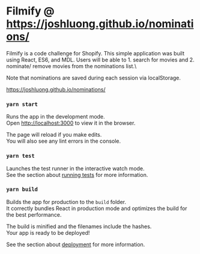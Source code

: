 # Filmify @ https://joshluong.github.io/nominations/

Filmify is a code challenge for Shopify. This simple application was built using React, ES6, and MDL. 
Users will be able to 1. search for movies and 2. nominate/ remove movies from the nominations list.\

Note that nominations are saved during each session via localStorage. 

https://joshluong.github.io/nominations/

### `yarn start`

Runs the app in the development mode.\
Open [http://localhost:3000](http://localhost:3000) to view it in the browser.

The page will reload if you make edits.\
You will also see any lint errors in the console.

### `yarn test`

Launches the test runner in the interactive watch mode.\
See the section about [running tests](https://facebook.github.io/create-react-app/docs/running-tests) for more information.

### `yarn build`

Builds the app for production to the `build` folder.\
It correctly bundles React in production mode and optimizes the build for the best performance.

The build is minified and the filenames include the hashes.\
Your app is ready to be deployed!

See the section about [deployment](https://facebook.github.io/create-react-app/docs/deployment) for more information.


